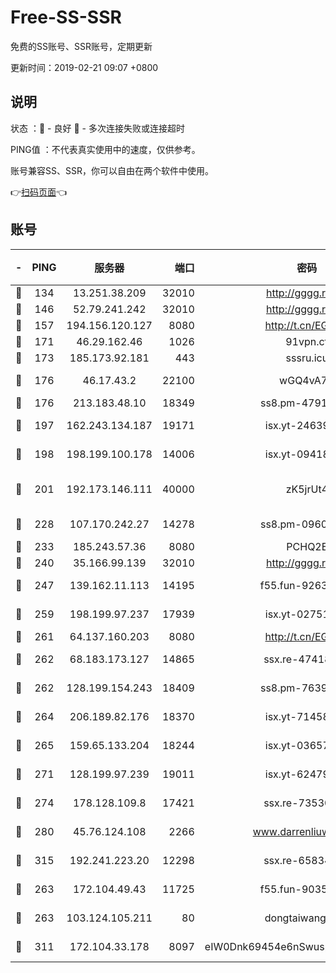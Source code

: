 # Free-SS-SSR

免费的SS账号、SSR账号，定期更新

更新时间：2019-02-21 09:07 +0800

## 说明

状态     ：🙂 - 良好 🙁 - 多次连接失败或连接超时

PING值   ：不代表真实使用中的速度，仅供参考。

账号兼容SS、SSR，你可以自由在两个软件中使用。

👉[扫码页面](https://liesauer.github.io/free-ss-ssr.github.io/)👈

## 账号

|-|PING|服务器|端口|密码|加密方式|区域|
|:----:|:----:|:-----:|-----:|:----:|:----:|:----:|
|🙂|134|13.251.38.209|32010|http://gggg.rocks|chacha20|SG|
|🙂|146|52.79.241.242|32010|http://gggg.rocks|chacha20|KR|
|🙂|157|194.156.120.127|8080|http://t.cn/EGJIyrl|rc4-md5|RU|
|🙂|171|46.29.162.46|1026|91vpn.cf|rc4-md5|RU|
|🙂|173|185.173.92.181|443|sssru.icu|rc4-md5|RU|
|🙂|176|46.17.43.2|22100|wGQ4vA7D|aes-256-gcm|RU|
|🙂|176|213.183.48.10|18349|ss8.pm-47913593|rc4-md5|RU|
|🙂|197|162.243.134.187|19171|isx.yt-24639393|aes-256-cfb|US|
|🙂|198|198.199.100.178|14006|isx.yt-09418074|aes-256-cfb|US|
|🙂|201|192.173.146.111|40000|zK5jrUt4|chacha20-ietf-poly1305|US|
|🙂|228|107.170.242.27|14278|ss8.pm-09602432|aes-256-cfb|US|
|🙂|233|185.243.57.36|8080|PCHQ2E|rc4-md5|US|
|🙂|240|35.166.99.139|32010|http://gggg.rocks|chacha20|US|
|🙂|247|139.162.11.113|14195|f55.fun-92630692|aes-256-cfb|SG|
|🙂|259|198.199.97.237|17939|isx.yt-02751636|aes-256-cfb|US|
|🙂|261|64.137.160.203|8080|http://t.cn/EGJIyrl|rc4-md5|CA|
|🙂|262|68.183.173.127|14865|ssx.re-47418589|aes-256-cfb|US|
|🙂|262|128.199.154.243|18409|ss8.pm-76398770|aes-256-cfb|SG|
|🙂|264|206.189.82.176|18370|isx.yt-71458272|aes-256-cfb|SG|
|🙂|265|159.65.133.204|18244|isx.yt-03657026|aes-256-cfb|SG|
|🙂|271|128.199.97.239|19011|isx.yt-62479185|aes-256-cfb|SG|
|🙂|274|178.128.109.8|17421|ssx.re-73530139|aes-256-cfb|SG|
|🙂|280|45.76.124.108|2266|www.darrenliuwei.com|aes-256-cfb|AU|
|🙂|315|192.241.223.20|12298|ssx.re-65834373|aes-256-cfb|US|
|🙂|263|172.104.49.43|11725|f55.fun-90356904|aes-256-cfb|SG|
|🙂|263|103.124.105.211|80|dongtaiwang.com|aes-256-cfb|US|
|🙂|311|172.104.33.178|8097|eIW0Dnk69454e6nSwuspv9DmS201tQ0D|aes-256-cfb|SG|
